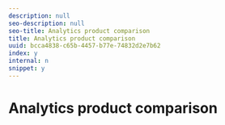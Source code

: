 ```yaml
---
description: null
seo-description: null
seo-title: Analytics product comparison
title: Analytics product comparison
uuid: bcca4838-c65b-4457-b77e-74832d2e7b62
index: y
internal: n
snippet: y
---
```


# Analytics product comparison

